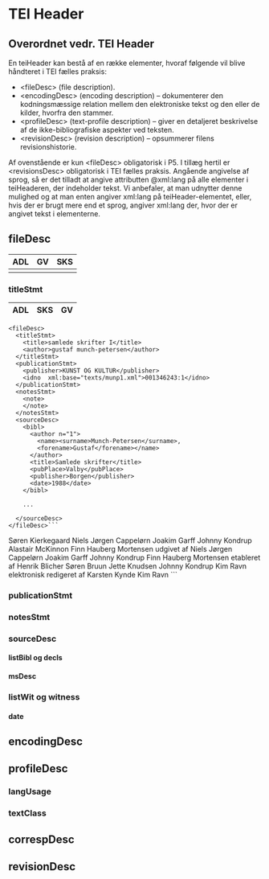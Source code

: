 # TEI Header

## Overordnet vedr. TEI Header
En teiHeader kan bestå af en række elementer, hvoraf følgende vil blive håndteret i TEI fælles praksis:  
*	\<fileDesc\> (file description).
*	\<encodingDesc\> (encoding description) – dokumenterer den kodningsmæssige relation mellem den elektroniske tekst og den eller de kilder, hvorfra den stammer.
*	\<profileDesc\> (text-profile description) – giver en detaljeret beskrivelse af de ikke-bibliografiske aspekter ved teksten. 
*	\<revisionDesc\> (revision description) – opsummerer filens revisionshistorie.

Af ovenstående er kun \<fileDesc\> obligatorisk i P5. I tillæg hertil er \<revisionsDesc\> obligatorisk i TEI fælles praksis. Angående angivelse af sprog, så er det tilladt at angive attributten @xml:lang på alle elementer i teiHeaderen, der indeholder tekst. Vi anbefaler, at man udnytter denne mulighed og at man enten angiver xml:lang på teiHeader-elementet, eller, hvis der er brugt mere end et sprog, angiver xml:lang der, hvor der er angivet tekst i elementerne. 


## fileDesc
| ADL | GV | SKS |
|-----|----|-----|
|     |    |     |

### titleStmt

|ADL|SKS|GV|
|----|:----:| ----:|
```
<fileDesc>
  <titleStmt>
    <title>samlede skrifter I</title>
    <author>gustaf munch-petersen</author>
  </titleStmt>
  <publicationStmt>
    <publisher>KUNST OG KULTUR</publisher>
    <idno  xml:base="texts/munp1.xml">001346243:1</idno>
  </publicationStmt>
  <notesStmt>
    <note>
    </note>
  </notesStmt>
  <sourceDesc>
    <bibl>
      <author n="1">
        <name><surname>Munch-Petersen</surname>, 
        <forename>Gustaf</forename></name>
      </author>
      <title>Samlede skrifter</title>
      <pubPlace>Valby</pubPlace>
      <publisher>Borgen</publisher>
      <date>1988</date>
    </bibl>

    ...
    
  </sourceDesc>
</fileDesc>```

```
<titleStmt>
  <title level="s">Søren Kierkegaards Skrifter</title>
  <title>Enten – Eller. Første del</title>
  <title type="short">EE1</title>
  <author>
    <name>Søren Kierkegaard</name>
  </author>
  <editor>
    <name>Niels Jørgen Cappelørn</name>
    <name>Joakim Garff</name>
    <name>Johnny Kondrup</name>
    <name>Alastair McKinnon</name>
    <name>Finn Hauberg Mortensen</name>
  </editor>
  <respStmt>
    <resp>udgivet af</resp>
    <name>Niels Jørgen Cappelørn</name>
    <name>Joakim Garff</name>
    <name>Johnny Kondrup</name>
    <name>Finn Hauberg Mortensen</name>
  </respStmt>
  <respStmt>
    <resp>etableret af</resp>
    <name>Henrik Blicher</name>
    <name>Søren Bruun</name>
    <name>Jette Knudsen</name>
    <name>Johnny Kondrup</name>
    <name>Kim Ravn</name>
  </respStmt>
  <respStmt>
    <resp>elektronisk redigeret af</resp>
    <name>Karsten Kynde</name>
    <name>Kim Ravn</name>
  </respStmt>
</titleStmt>
```

### publicationStmt

### notesStmt

### sourceDesc

#### listBibl og decls

#### msDesc

### listWit og witness

#### date

## encodingDesc

## profileDesc

### langUsage

### textClass

## correspDesc

## revisionDesc



